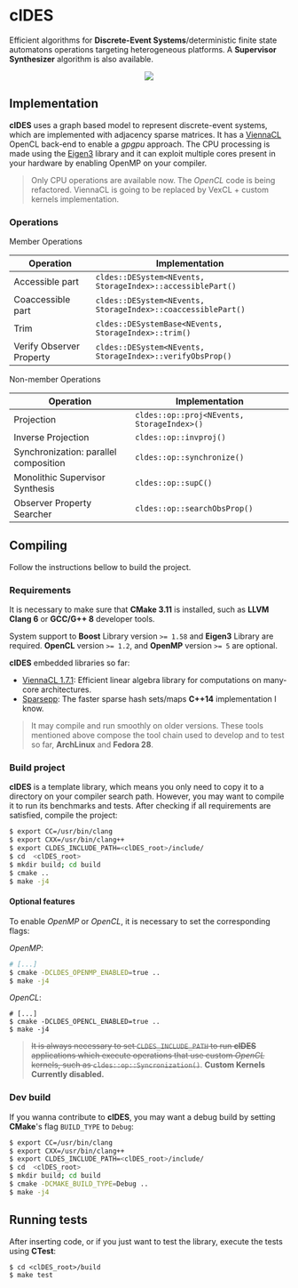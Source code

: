 # clDES

Efficient algorithms for **Discrete-Event Systems**/deterministic
finite state automatons
operations targeting heterogeneous platforms.
A **Supervisor Synthesizer** algorithm is also available.

<p align="center">
<img src="https://raw.githubusercontent.com/madc0ww/clDES/master/doc/logo_cl_cropped.png">
</p>

## Implementation

**clDES** uses a graph based model to represent discrete-event systems,
which are implemented with adjacency sparse matrices. It has a
[ViennaCL](http://viennacl.sourceforge.net/) OpenCL back-end to enable
a *gpgpu* approach. The CPU processing is made using the
[Eigen3](http://eigen.tuxfamily.org) library and it can exploit multiple
cores present in your hardware by enabling OpenMP on your compiler.

> Only CPU operations are available now. The *OpenCL* code is being refactored.
> ViennaCL is going to be replaced by VexCL + custom kernels implementation.

### Operations

Member Operations

Operation | Implementation
-------------------|----------------
Accessible part | `cldes::DESystem<NEvents, StorageIndex>::accessiblePart()`
Coaccessible part | `cldes::DESystem<NEvents, StorageIndex>::coaccessiblePart()`
Trim | `cldes::DESystemBase<NEvents, StorageIndex>::trim()`
Verify Observer Property | `cldes::DESystem<NEvents, StorageIndex>::verifyObsProp()`

Non-member Operations

Operation | Implementation
-------------------|----------------
Projection | `cldes::op::proj<NEvents, StorageIndex>()`
Inverse Projection | `cldes::op::invproj()`
Synchronization: parallel composition | `cldes::op::synchronize()`
Monolithic Supervisor Synthesis | `cldes::op::supC()`
Observer Property Searcher | `cldes::op::searchObsProp()`

## Compiling

Follow the instructions bellow to build the project.

### Requirements

It is necessary to make sure that **CMake 3.11** is installed, such as
**LLVM Clang 6** or **GCC/G++ 8** developer tools.

System support to **Boost** Library version `>= 1.58`
and **Eigen3** Library are required. **OpenCL** version `>= 1.2`, and
**OpenMP** version `>= 5` are optional.

**clDES** embedded libraries so far:

* [ViennaCL 1.7.1](http://viennacl.sourceforge.net/): Efficient linear algebra
  library for computations on many-core architectures.
* [Sparsepp](https://github.com/greg7mdp/sparsepp): The faster sparse hash
  sets/maps **C++14** implementation I know.

> It may compile and run smoothly on older versions. These tools mentioned above
> compose the tool chain used to develop and to test so far, **ArchLinux** and
**Fedora 28**.

### Build project

**clDES** is a template library, which means you only need to copy it to
a directory on your compiler search path. However, you may want to compile
it to run its benchmarks and tests.
After checking if all requirements are satisfied, compile the project:

```bash
$ export CC=/usr/bin/clang
$ export CXX=/usr/bin/clang++
$ export CLDES_INCLUDE_PATH=<clDES_root>/include/
$ cd  <clDES_root>
$ mkdir build; cd build
$ cmake ..
$ make -j4
```

#### Optional features

To enable *OpenMP* or *OpenCL*, it is necessary to set the corresponding flags:

*OpenMP*:
```bash
# [...]
$ cmake -DCLDES_OPENMP_ENABLED=true ..
$ make -j4
```

*OpenCL*:
```base
# [...]
$ cmake -DCLDES_OPENCL_ENABLED=true ..
$ make -j4
```

> ~~It is always necessary to set `CLDES_INCLUDE_PATH` to run **clDES** applications
> which execute operations that use custom *OpenCL* kernels, such as
> `cldes::op::Syncronization()`~~. **Custom Kernels Currently disabled.**

### Dev build

If you wanna contribute to **clDES**, you may want a debug build by setting
**CMake**'s flag `BUILD_TYPE` to `Debug`:

```bash
$ export CC=/usr/bin/clang
$ export CXX=/usr/bin/clang++
$ export CLDES_INCLUDE_PATH=<clDES_root>/include/
$ cd  <clDES_root>
$ mkdir build; cd build
$ cmake -DCMAKE_BUILD_TYPE=Debug ..
$ make -j4
```

## Running tests

After inserting code, or if you just want to test the library, execute the tests
using **CTest**:

```
$ cd <clDES_root>/build
$ make test
```
